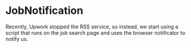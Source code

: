 # JobNotification

Recently, Upwork stopped the RSS service, so instead, we start using a script that runs on the job search page and uses the browser notificator to notify us.